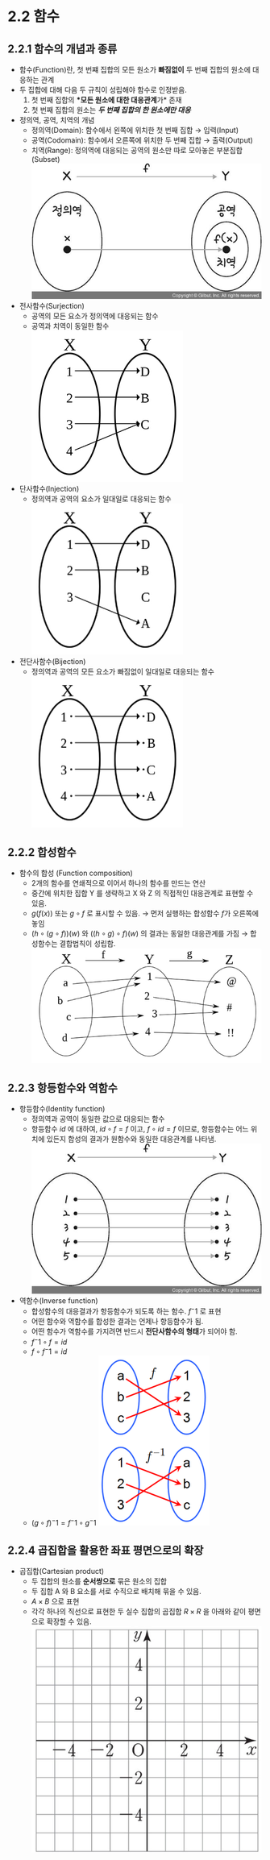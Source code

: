 # 2.2 함수

## 2.2.1 함수의 개념과 종류

- 함수(Function)란, 첫 번쨰 집합의 모든 원소가 **빠짐없이** 두 번째 집합의 원소에 대응하는 관계
- 두 집합에 대해 다음 두 규칙이 성립해야 함수로 인정받음.
  1. 첫 번째 집합의 **\*모든 원소에 대한 대응관계**가\* 존재
  2. 첫 번째 집합의 원소는 **_두 번째 집합의 한 원소에만 대응_**
- 정의역, 공역, 치역의 개념
  - 정의역(Domain): 함수에서 왼쪽에 위치한 첫 번째 집합 → 입력(Input)
  - 공역(Codomain): 함수에서 오른쪽에 위치한 두 번째 집합 → 출력(Output)
  - 치역(Range): 정의역에 대응되는 공역의 원소만 따로 모아놓은 부분집합(Subset)
    ![Untitled](image/Untitled.png)
- 전사함수(Surjection)
  - 공역의 모든 요소가 정의역에 대응되는 함수
  - 공역과 치역이 동일한 함수
    ![image 36.jpg](image/image_36.jpg)
- 단사함수(Injection)
  - 정의역과 공역의 요소가 일대일로 대응되는 함수
    ![image 37.jpg](image/image_37.jpg)
- 전단사함수(Bijection)
  - 정의역과 공역의 모든 요소가 빠짐없이 일대일로 대응되는 함수
    ![image 36 (1).jpg](<image/image_36_(1).jpg>)

## 2.2.2 합성함수

- 함수의 합성 (Function composition)
  - 2개의 함수를 연쇄적으로 이어서 하나의 함수를 만드는 연산
  - 중간에 위치한 집합 Y 를 생략하고 X 와 Z 의 직접적인 대응관계로 표현할 수 있음.
  - $g(f(x))$ 또는 $g∘f$ 로 표시할 수 있음. → 먼저 실행하는 합성함수 $f$가 오른쪽에 놓임
  - $(h ∘ (g ∘ f))(w)$ 와 $((h ∘ g) ∘ f)(w)$ 의 결과는 동일한 대응관계를 가짐 → 합성함수는 결합법칙이 성립함.
    ![image 36.jpg](image/image_36%201.jpg)

## 2.2.3 항등함수와 역함수

- 항등함수(Identity function)
  - 정의역과 공역이 동일한 값으로 대응되는 함수
  - 항등함수 $id$ 에 대하여, $id ∘ f = f$ 이고, $f ∘ id = f$ 이므로, 항등함수는 어느 위치에 있든지 합성의 결과가 원함수와 동일한 대응관계를 나타냄.
    ![Untitled](image/Untitled%201.png)
- 역함수(Inverse function)
  - 합성함수의 대응결과가 항등함수가 되도록 하는 함수. $f^-1$ 로 표현
  - 어떤 함수와 역함수를 합성한 결과는 언제나 항등함수가 됨.
  - 어떤 함수가 역함수를 가지려면 반드시 **전단사함수의 형태**가 되어야 함.
  - $f^-1 ∘ f = id$
  - $f ∘ f^-1 = id$
  - $(g ∘ f)^-1 = f^-1 ∘ g^-1$
    ![Untitled](image/Untitled%202.png)

## 2.2.4 곱집합을 활용한 좌표 평면으로의 확장

- 곱집합(Cartesian product)
  - 두 집합의 원소를 **순서쌍으로** 묶은 원소의 집합
  - 두 집합 A 와 B 요소를 서로 수직으로 배치해 묶을 수 있음.
  - $A × B$ 으로 표현
  - 각각 하나의 직선으로 표현한 두 실수 집합의 곱집합 $R × R$ 을 아래와 같이 평면으로 확장할 수 있음.
    ![Untitled](image/Untitled%203.png)
